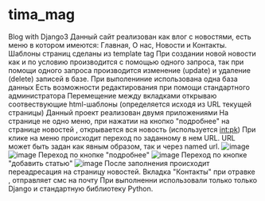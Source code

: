 # tima_mag
Blog with Django3
Данный сайт реализован как влог с новостями, есть меню в котором имеются: Главная, О нас, Новости и Контакты.
Шаблоны страниц сделаны из  template tag
При создании новой новости как и по условию производится с помощью одного запроса, так при помощи одного запроса производится изменение (update) и удаление (delete) записей в базе. При выполениние использована одна база данных
Есть возможности редактирования при помощи стандартного администратора
Перемещение между вкладками открываю соотвествующие html-шаблоны (определяется исходя из URL текущей страницы)
Данный проект реализован двумя приложениями
На странице не одно меню, при нажатии на кнопко "подробнее" на странице новостей , открывается вся новость (используется <int:pk>)
При клике на меню происходит переход по заданному в нем URL. URL может быть задан как явным образом, так и через named url.
![image](https://user-images.githubusercontent.com/119942030/226587846-6e1accfa-475b-4a21-87d3-7ad26048aa37.png)
![image](https://user-images.githubusercontent.com/119942030/226587943-93552b8a-f4d9-4dd3-8a29-5589918ebc2f.png)
Переход по кнопке "подробнее"
![image](https://user-images.githubusercontent.com/119942030/226588044-8e72d193-6800-4dc4-a9cf-dd8a5f16889f.png)
Переход по кнопке "добавить статью"
![image](https://user-images.githubusercontent.com/119942030/226588290-e6406c73-28ed-440a-bdd3-2914b501c1b4.png)
После заполнения происходит переадресация на страницу новостей.
Вкладка "Контакты" при отравке , отправляет смс на почту 
При выполненни использовали только только Django и стандартную библиотеку Python.

